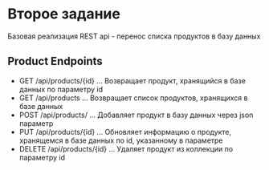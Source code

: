 # Второе задание

Базовая реализация REST api - перенос списка продуктов в базу данных

## Product Endpoints

* GET /api/products/{id}    ... Возвращает продукт, хранящийся в базе данных по параметру id
* GET /api/products         ... Возвращает список продуктов, хранящихся в базе данных
* POST /api/products/       ... Добавляет продукт в базу данных через json параметр
* PUT /api/products/{id}    ... Обновляет информацию о продукте, хранящемся в базе данных по id, указанному в параметре
* DELETE /api/products/{id} ... Удаляет продукт из коллекции по параметру id
